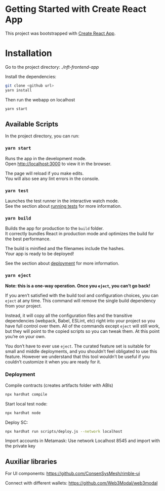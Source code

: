# Getting Started with Create React App

This project was bootstrapped with [Create React App](https://github.com/facebook/create-react-app).


# Installation

Go to the project directory: _./nft-frontend-app_

Install the dependencies:

```sh
git clone <github url>
yarn install
```

Then run the webapp on localhost
```sh
yarn start
```

## Available Scripts

In the project directory, you can run:

### `yarn start`

Runs the app in the development mode.\
Open [http://localhost:3000](http://localhost:3000) to view it in the browser.

The page will reload if you make edits.\
You will also see any lint errors in the console.

### `yarn test`

Launches the test runner in the interactive watch mode.\
See the section about [running tests](https://facebook.github.io/create-react-app/docs/running-tests) for more information.

### `yarn build`

Builds the app for production to the `build` folder.\
It correctly bundles React in production mode and optimizes the build for the best performance.

The build is minified and the filenames include the hashes.\
Your app is ready to be deployed!

See the section about [deployment](https://facebook.github.io/create-react-app/docs/deployment) for more information.

### `yarn eject`

**Note: this is a one-way operation. Once you `eject`, you can’t go back!**

If you aren’t satisfied with the build tool and configuration choices, you can `eject` at any time. This command will remove the single build dependency from your project.

Instead, it will copy all the configuration files and the transitive dependencies (webpack, Babel, ESLint, etc) right into your project so you have full control over them. All of the commands except `eject` will still work, but they will point to the copied scripts so you can tweak them. At this point you’re on your own.

You don’t have to ever use `eject`. The curated feature set is suitable for small and middle deployments, and you shouldn’t feel obligated to use this feature. However we understand that this tool wouldn’t be useful if you couldn’t customize it when you are ready for it.



### Deployment

Compile contracts (creates artifacts folder with ABIs)
```sh
npx hardhat compile
```

Start local test node:
```sh
npx hardhat node
```

Deploy SC:
```sh
npx hardhat run scripts/deploy.js --network localhost
```

Import accounts in Metamask:
Use network Localhost 8545 and import with the private key


## Auxiliar libraries
For UI components:
https://github.com/ConsenSysMesh/rimble-ui 

Connect with different wallets:
https://github.com/Web3Modal/web3modal